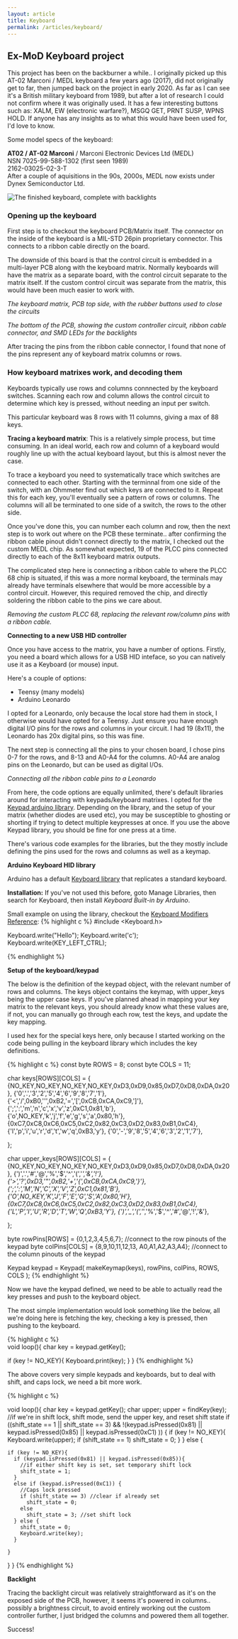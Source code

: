 ```yaml
---
layout: article
title: Keyboard
permalink: /articles/keyboard/
---
```


## Ex-MoD Keyboard project

This project has been on the backburner a while.. I originally picked up this AT-02 Marconi / MEDL keyboard a few years ago (2017), did not originally get to far, then jumped back on the project in early 2020. As far as I can see it's a British military keyboard from 1989, but after a lot of research I could not confirm where it was originally used. It has a few interesting buttons such as: XALM, EW (electronic warfare?), MSGQ GET, PRNT SUSP, WPNS HOLD. If anyone has any insights as to what this would have been used for, I'd love to know.

Some model specs of the keyboard:<br />

**AT02 / AT-02 Marconi** / Marconi Electronic Devices Ltd (MEDL)<br />
NSN 7025-99-588-1302 (first seen 1989)<br />
2162-03025-02-3-T<br />
After a couple of aquisitions in the 90s, 2000s, MEDL now exists under Dynex Semiconductor Ltd.

<img class="img-responsive" src="/img/articles/keyboard1.jpg" title="The finished keyboard, complete with backlights">

### Opening up the keyboard

First step is to checkout the keyboard PCB/Matrix itself. The connector on the inside of the keyboard is a MIL-STD 26pin proprietary connector. This connects to a ribbon cable directly on the board.

The downside of this board is that the control circuit is embedded in a multi-layer PCB along with the keyboard matrix. Normally keyboards will have the matrix as a separate board, with the control circuit separate to the matrix itself. If the custom control circuit was separate from the matrix, this would have been much easier to work with.

*The keyboard matrix, PCB top side, with the rubber buttons used to close the circuits*
<img class="img-responsive" src="/img/articles/keyboard2.jpg" title="">

*The bottom of the PCB, showing the custom controller circuit, ribbon cable connector, and SMD LEDs for the backlights*
<img class="img-responsive" src="/img/articles/keyboard3.jpg" title="">


After tracing the pins from the ribbon cable connector, I found that none of the pins represent any of keyboard matrix columns or rows.

### How keyboard matrixes work, and decoding them

Keyboards typically use rows and columns connnected by the keyboard switches. Scanning each row and column allows the control circuit to determine which key is pressed, without needing an input per switch.

This particular keyboard was 8 rows with 11 columns, giving a max of 88 keys.

**Tracing a keyboard matrix**: This is a relatively simple process, but time consuming. In an ideal world, each row and column of a keyboard would roughly line up with the actual keyboard layout, but this is almost never the case.

To trace a keyboard you need to systematically trace which switches are connected to each other. Starting with the terminnal from one side of the switch, with an Ohmmeter find out which keys are connected to it. Repeat this for each key, you'll eventually see a pattern of rows or columns. The columns will all be terminated to one side of a switch, the rows to the other side.

Once you've done this, you can number each column and row, then the next step is to work out where on the PCB these terminate.. after confirming the ribbon cable pinout didn't connect directly to the matrix, I checked out the custom MEDL chip. As somewhat expected, 19 of the PLCC pins connected directly to each of the 8x11 keyboard matrix outputs.  

The complicated step here is connecting a ribbon cable to where the PLCC 68 chip is situated, if this was a more normal keyboard, the terminals may already have terminals elsewhere that would be more accessible by a control circuit. However, this required removed the chip, and directly soldering the ribbon cable to the pins we care about.


*Removing the custom PLCC 68, replacing the relevant row/column pins with a ribbon cable.*
<img class="img-responsive" src="/img/articles/keyboard4.jpg" title="">


**Connecting to a new USB HID controller**

Once you have access to the matrix, you have a number of options. Firstly, you need a board which allows for a USB HID inteface, so you can natively use it as a Keyboard (or mouse) input.

Here's a couple of options:

- Teensy (many models)
- Arduino Leonardo

I opted for a Leonardo, only because the local store had them in stock, I otherwise would have opted for a Teensy. Just ensure you have enough digital I/O pins for the rows and columns in your circuit. I had 19 (8x11), the Leonardo has 20x digital pins, so this was fine.

The next step is connecting all the pins to your chosen board, I chose pins 0-7 for the rows, and 8-13 and A0-A4 for the columns. A0-A4 are analog pins on the Leonardo, but can be used as digital I/Os.

*Connecting all the ribbon cable pins to a Leonardo*
<img class="img-responsive" src="/img/articles/keyboard5.jpg" title="">


From here, the code options are equally unlimited, there's default libraries around for interacting with keypads/keyboard matrixes. I opted for the [Keypad arduino library](https://playground.arduino.cc/Code/Keypad/). Depending on the library, and the setup of your matrix (whether diodes are used etc), you may be susceptible to ghosting or shorting if trying to detect multiple keypresses at once. If you use the above Keypad library, you should be fine for one press at a time.

There's various code examples for the libraries, but the they mostly include defining the pins used for the rows and columns as well as a keymap.

**Arduino Keyboard HID library**

Arduino has a default [Keyboard library](https://www.arduino.cc/reference/en/language/functions/usb/keyboard/) that replicates a standard keyboard. 

**Installation:** If you've not used this before, goto Manage Libraries, then search for Keyboard, then install *Keyboard Built-in by Arduino*.


Small example on using the library, checkout the [Keyboard Modifiers Reference](https://www.arduino.cc/en/Reference/KeyboardModifiers):
{% highlight c %} 
#include <Keyboard.h>

Keyboard.write("Hello");
Keyboard.write('c'); 
Keyboard.write(KEY_LEFT_CTRL);

{% endhighlight %}

**Setup of the keyboard/keypad**

The below is the definition of the keypad object, with the relevant number of rows and columns. The keys object contains the keymap, with upper_keys being the upper case keys. If you've planned ahead in mapping your key matrix to the relevant keys, you should already know what these values are, if not, you can manually go through each row, test the keys, and update the key mapping.

I used hex for the special keys here, only because I started working on the code being pulling in the keyboard library which includes the key definitions.

{% highlight c %} 
const byte ROWS = 8;
const byte COLS = 11;

char keys[ROWS][COLS] = {
  {NO_KEY,NO_KEY,NO_KEY,NO_KEY,0xD3,0xD9,0x85,0xD7,0xD8,0xDA,0x20},
  {'0','.','3','2','5','4','6','9','8','7','1'},                               
  {'<','/',0xB0,'\'',0xB2,'=','[',0xCB,0xCA,0xC9,']'},
  {';',':','m','n','c','x','v','z',0xC1,0x81,'b'},
  {'o',NO_KEY,'k','j','f','e','g','s','a',0x80,'h'},
  {0xC7,0xC8,0xC6,0xC5,0xC2,0x82,0xC3,0xD2,0x83,0xB1,0xC4},
 {'l','p','i','u','r','d','t','w','q',0xB3,'y'},
  {'0','-','9','8','5','4','6','3','2','1','7'},

};

char upper_keys[ROWS][COLS] = {
  {NO_KEY,NO_KEY,NO_KEY,NO_KEY,0xD3,0xD9,0x85,0xD7,0xD8,0xDA,0x20},
  {')','.','#','@','%','$','^','(','*','&','!'},                               
  {'>','?',0xD3,'"',0xB2,'+','{',0xCB,0xCA,0xC9,'}'},
  {';',':','M','N','C','X','V','Z',0xC1,0x81,'B'},
  {'O',NO_KEY,'K','J','F','E','G','S','A',0x80,'H'},
  {0xC7,0xC8,0xC6,0xC5,0xC2,0x82,0xC3,0xD2,0x83,0xB1,0xC4},
 {'L','P','I','U','R','D','T','W','Q',0xB3,'Y'},
  {')','_','(','*','%','$','^','#','@','!','&'},

};


byte rowPins[ROWS] = {0,1,2,3,4,5,6,7}; //connect to the row pinouts of the keypad
byte colPins[COLS] = {8,9,10,11,12,13, A0,A1,A2,A3,A4}; //connect to the column pinouts of the keypad

Keypad keypad = Keypad( makeKeymap(keys), rowPins, colPins, ROWS, COLS );
{% endhighlight %}

Now we have the keypad defined, we need to be able to actually read the key presses and push to the keyboard object.

The most simple implementation would look something like the below, all we're doing here is fetching the key, checking a key is pressed, then pushing to the keyboard.

{% highlight c %}  
void loop(){
  char key = keypad.getKey();

  if (key != NO_KEY){
  	Keyboard.print(key);
  }
}
{% endhighlight %}


The above covers very simple keypads and keyboards, but to deal with shift, and caps lock, we need a bit more work.

{% highlight c %}

void loop(){
  char key = keypad.getKey();
  char upper;
  upper = findKey(key);
    //if we're in shift lock, shift mode, send the upper key, and reset shift state
    if ((shift_state == 1 || shift_state == 3) && !(keypad.isPressed(0x81) || keypad.isPressed(0x85) || keypad.isPressed(0xC1) ))
    {
      if (key != NO_KEY){
        Keyboard.write(upper);
      	if (shift_state == 1)
          shift_state = 0;
      }
    } else {
      
    if (key != NO_KEY){
      if (keypad.isPressed(0x81) || keypad.isPressed(0x85)){
        //if either shift key is set, set temporary shift lock
        shift_state = 1;
      }
      else if (keypad.isPressed(0xC1)) {
        //Caps lock pressed
        if (shift_state == 3) //clear if already set
          shift_state = 0;
        else
          shift_state = 3; //set shift lock
      } else {
        shift_state = 0;
        Keyboard.write(key);
      }
       
    }
   }
}
{% endhighlight %}

**Backlight**

Tracing the backlight circuit was relatively straightforward as it's on the exposed side of the PCB, however, it seems it's powered in columns.. possibly a brightness circuit, to avoid entirely working out the custom controller further, I just bridged the columns and powered them all together.

Success!





